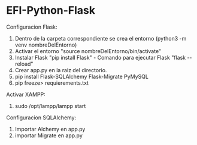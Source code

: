 # EFI-Python-Flask

Configuracion Flask:
1) Dentro de la carpeta correspondiente se crea el entorno (python3 -m venv nombreDelEntorno) 
2) Activar el entorno "source nombreDelEntorno/bin/activate"  
3) Instalar Flask "pip install Flask" - Comando para ejecutar Flask "flask -- reload" 
4) Crear app.py en la raiz del directorio. 
5) pip install Flask-SQLAlchemy Flask-Migrate PyMySQL
6) pip freeze> requierements.txt

Activar XAMPP:
1) sudo /opt/lampp/lampp start

Configuracion SQLAlchemy:
1) Importar Alchemy en app.py
2) importar Migrate en app.py




